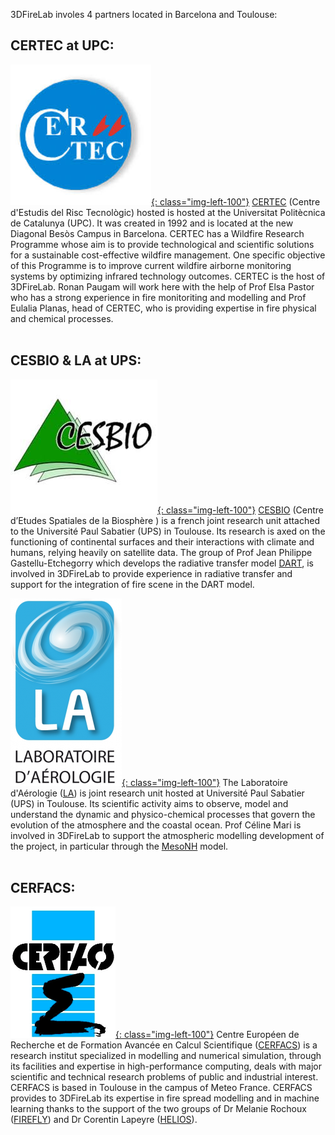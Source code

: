 3DFireLab involes 4 partners located in Barcelona and Toulouse:
<br>

## CERTEC at UPC:
[![UPC](/img/logo/logo_certec.jpeg){: class="img-left-100"}](https://certec.upc.edu/en)
[CERTEC](https://certec.upc.edu/en) (Centre d'Estudis del Risc Tecnològic) hosted is hosted at the Universitat Politècnica de Catalunya (UPC). It was created in 1992 and is located at the new Diagonal Besòs Campus in Barcelona. CERTEC has a Wildfire Research Programme whose aim is to provide technological and scientific solutions for a sustainable cost-effective wildfire management. One specific objective of this Programme is to improve current wildfire airborne monitoring systems by optimizing infrared technology outcomes.
CERTEC is the host of 3DFireLab. Ronan Paugam will work here with the help of Prof Elsa Pastor who has a strong experience in fire monitoriting and modelling and Prof Eulalia Planas, head of CERTEC, who is providing expertise in fire physical and chemical processes.
<br>
<br>

## CESBIO & LA at UPS:
[![CESBIO](/img/logo/logo_cesbio.jpeg){: class="img-left-100"}](https://www.cesbio.cnrs.fr/en/homepage-2/)
[CESBIO](https://www.cesbio.cnrs.fr/en/homepage-2/) (Centre d’Etudes Spatiales de la Biosphère ) is a french joint research unit attached to the Université Paul Sabatier (UPS) in Toulouse. Its research is axed on the functioning of continental surfaces and their interactions with climate and humans, relying heavily on satellite data.
The group of Prof Jean Philippe Gastellu-Etchegorry which develops the radiative transfer model [DART](https://dart.omp.eu/#/), is involved in 3DFireLab to provide experience in radiative transfer and support for the integration of fire scene in the DART model.

[![LA](/img/logo/logo_LA.png){: class="img-left-100"}](https://www.aero.obs-mip.fr/)
The Laboratoire d'Aérologie ([LA](https://www.aero.obs-mip.fr)) is joint research unit hosted at  Université Paul Sabatier (UPS) in Toulouse. Its scientific activity aims to observe, model and understand the dynamic and physico-chemical processes that govern the evolution of the atmosphere and the coastal ocean.
Prof Céline Mari is involved in 3DFireLab to support the atmospheric modelling development of the project, in particular through the [MesoNH](http://mesonh.aero.obs-mip.fr/mesonh54) model.
<br>
<br>

## CERFACS:
[![CERFACS](/img/logo/logo_cerfacs.png){: class="img-left-100"}](https://cerfacs.fr/)
Centre Européen de Recherche et de Formation Avancée en Calcul Scientifique ([CERFACS](https://cerfacs.fr))
is a research institut specialized in modelling and numerical simulation, through its facilities and expertise in high-performance computing, deals with major scientific and technical research problems of public and industrial interest. CERFACS is based in Toulouse in the campus of Meteo France.
CERFACS provides to 3DFireLab its expertise in fire spread modelling and in machine learning thanks to the support of the two groups of Dr Melanie Rochoux ([FIREFLY](https://cerfacs.fr/propagation-des-feux-de-forets/)) and Dr Corentin Lapeyre ([HELIOS](http://cerfacs.fr/helios/)).
